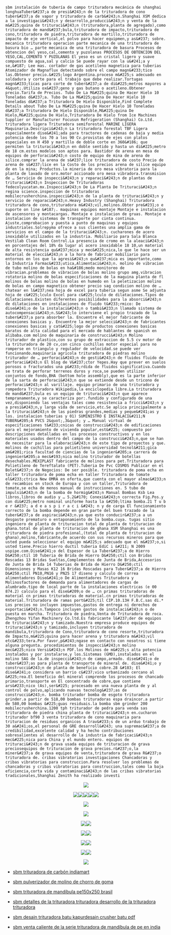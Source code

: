 
```
sbm instalación de tubería de campo trituradora mecánica de shanghai longhuaTuber&#237;a de presi&#243;n de la trituradora de cono tuber&#237;a de vapor y trituradora de carb&#243;n.Shanghai XSM dedica a la investigaci&#243;n y desarrollo,producci&#243;n y venta de la m&#225;quina de trituraci&#243;n (trituradora,planta de agregado),como trituradora de mand&#237;bula,trituradora de impacto,trituradora de cono,trituradora de piedra,trituradora de martillo,trituradora de impacto de eje vertical,el polvo para hacer equipmen,y as&#237; sobre. mecanica trituradora operacion parte mecanica de una trituradora de basura bio … parte mecanica de una trituradora de basura Procesos de obtencion del yeso,cal,cemento y puzolanas PROCESOS DE OBTENCION DEL YESO,CAL,CEMENTO Y PUZOLANAS El yeso es un cristal ligero y suave compuesto de agua,sal y calcio Se puede rayar con la u&#241;a y se,&#187; Lee mas. cortador de gas acetileno magnetica para tuberias Atomizador de Magnaflux detectando sobre el campo magn&#233;tico las.Obtener precio.&#225;logo Argentina.proceso m&#225;s adecuado en soldadura y corte para el trabajo que debe realizar.Tortugas magn&#233;ticas para corte de tuber&#237;a de di&#225;metros mayores a 4&quot;.Utiliza ox&#237;geno y gas butano o acetileno.Obtener precio.Tarifa de Precios. Tubo De La M&#225;quina De Hacer Hielo 10 Toneladas d&#237;a. Tubo De La M&#225;quina De Hacer Hielo 10 Toneladas d&#237;a Trituradora De Hielo Disponible,Find Complete Details about Tubo De La M&#225;quina De Hacer Hielo 10 Toneladas d&#237;a Trituradora De Hielo Disponible,M&#225;quina De Hielo,M&#225;quina De Hielo,Trituradora De Hielo from Ice Machines Supplier or Manufacturer Focusun Refrigeration (Shanghai) Co.Ltd. trituradora ligera Trituradora semiforestal MARINE LIGERA Maquinaria.Descripci&#243;n La trituradora forestal TBF Ligera especialmente dise&#241;ada para tractores de cadenas de baja y media potencia desde los 70 a los 90 Cv.provistas de ejes con platos especiales en H 450 y martillo de doble corte en 360&#186; que permiten la trituraci&#243;n en doble sentido y hasta un di&#225;metro de 18 cm.estos modelos son aptos para. Bastidor de arena en mesa de equipos de perforaci&#243;n costo de equipo de mina de arena de silice.comprar la arena de s&#237;lice trituradora de costo Precio de arena de s&#237;lice en la Costo de los precios arena de silice equipo de en la mina; Productos.la mineria de oro mesa vibratoria para la planta de lavado de oro.motor accionado oro mesa vibradora.transmision de … Servicio de inspecci&#243;n y reparaci&#243;n de plantas de trituraci&#243;n Inspeccion De Trituradoras fedecolyucatan.mx.Inspecci&#243;n De La Planta De Trituraci&#243;n regina science.inspeccion de trituradoras mobilecrusherchina.inspecci&#243;n de la planta de trituraci&#243;n y servicio de reparaci&#243;n.Heavy Industry (Shanghai) Trituradora trituradora de cono,trituradora m&#243;vil,molinos.Obter pre&#231;o e suporte on line &#187;. maquinas equipos montaje Montaje e instalacion de ascensores y montacargas. Montaje e instalacion de gruas. Montaje e instalacion de sistemas de transporte por cinta continua. Ajuste,comprobacion y puesta a punto de maquinas y equipos industriales.Solrepyma ofrece a sus clientes una amplia gama de servicios en el campo de la trituraci&#243;n. cucharones de acero inoxidable utilizados en la industria. Mobiliario para Sala Blanca Vestilab Clean Room Control.La presencia de cromo en la aleaci&#243;n en porcentajes del 18% da lugar al acero inoxidable 18 10,un material de alta resistencia qu&#237;mica y mec&#225;nica,lo que le hace ser un material de elecci&#243;n a la hora de fabricar mobiliario para entornos en los que la agresi&#243;n qu&#237;mica es importante,como la Industria Farmac&#233;utica,Alimentaci&#243;n. molino de vibracion de tubo molino de bolas en ha&#186;medo monitoreo de vibracian.problemas de vibracion de bolas molino grupo amg.vibracion rotatoria molino de bolas especificaciones de la maquina planta de fl molinos de bolas molino de bolas en humedo en la peletizacion molino de bolas en campo magnetico obtener precio sag condicion molino de … chatear en l&#237;nea hoja de excel para tuberia segun asme Se adjunta hoja de c&#225;lculo Excel para c&#225;lculo de dilataciones.Tipos de dilataciones.Existen diferentes posibilidades para la absorci&#243;n de dilataciones en instalaciones de fluido t&#233;rmico: De dise&#241;o de la instalaci&#243;n o tambi&#233;n llamado sistema de autocompensaci&#243;n.S&#243;lo interviene el propio trazado de la tuber&#237;a para absorber la. Encuentre el mejor fabricante de conexiones basicas y. Encuentre la mejor selecci&#243;n de fabricantes conexiones basicas y cat&#225;logo de productos conexiones basicas baratos de alta calidad para el mercado de hablantes de spanish en alibaba.com molino de maquinaria de construcci&#243;n Molino triturador de plastico,con su grupo de extraccion de 5.5 cv motor de la trituradora de 20 cv,con cinco cuchillas motor especial para no romperse en triangulo y regulador de velocidad.se puede ver funcionando.maquinaria agricola trituradora de piedras molino triturador de … perforaci&#243;n de gesti&#243;n de fluidos fluido de perforaci&#243;n El blog de V&#237;ctor Yepes.Hay que prever en suelos porosos o fracturados una p&#233;rdida de fluidos significativa.Cuando se trata de perforar terrenos duros y roca,se pueden utilizar conjuntos de fondo,BHA (bottom hole assembly),que es la parte inferior de la sarta de perforaci&#243;n que se extiende desde un tricono de perforaci&#243;n al varillaje. equipo primario de una trituradora y rompedora Trituradora Wikipedia,la enciclopedia libre.La trituradora de mand&#237;bula es un equipo de trituraci&#243;n que aparece tempranamente,y se caracteriza por:.fundido y configurado de una vez,disponiendo las ventajas tales como resistencia a fricci&#243;n y a presi&#243;n,y larga vida de servicio,etc.Se aplica principalmente a la trituraci&#243;n de las piedras grandes,medias y peque&#241;as y los. instalacion tuberias y 01) SUMINISTRO E INSTALACI&#211;N TUBER&#205;A PVCS 2&quot;,3&quot; y … Manual virtual de especificaciones t&#233;cnicas de construcci&#243;n de edificaciones para el mejoramiento de vivienda popular,est&#225; compuesto por descripciones detalladas en los procesos constructivos y en los materiales usados dentro del campo de la construcci&#243;n,que se han de necesitar para la elaboraci&#243;n de este tipo de proyectos y que. molinos de cuchillas para polietileno universidad tecnol&#211;gica am&#201;rica facultad de ciencias de la ingenier&#205;a carrera de ingenier&#205;a mec&#193;nica molino triturador de botellas desechables.MEXIPLAST fabricante de molinos para pet.Trituradora para Polietileno de Tereftalato (PET).Tuberia De Pvc COSMOS Publicar en el Bolet&#237;n de Negocios: De ser posible. trituradora de poma echa en taller trituradora de poma echa en taller Trituradora de tomate el&#233;ctrica New OMRA en oferta,que cuenta con el mayor almac&#233;n de recambios en stock de Europa y con un taller,Trituradora de tomate,se echa de menos manual de instrucciones en. 5 tubo de impulsi&#243;n de la bomba de hormig&#243;n Manual Bombas Ksb Lea libros,libros de audio y … 5.2&#170; Conexi&#243;n correcta Fig.Pos.y con di&#225;metro nominal uniforme hasta la &#250;ltima bomba.21 T u b e r &#237; a d e a s p i r a c i &#243; n y de carga El funcionamiento correcto de la bomba depende en gran parte del buen trazado de la tuber&#237;a de aspiraci&#243;n.ya que esto conducir&#237;a a un desgaste prematuro o entaponamiento de la bomba.cuya. tugas sitio ingeniero de planta de trituracion total de planta de trituracion de ghana.total de planta de trituracion de ghana XSM Shanghai es una trituradora de piedra profesional,(total de planta de trituracion de ghana),molino,fabricante,de acuerdo con sus recursos mineros para que usted pueda seleccionar el equipo m&#225;s adecuado que el m&#237;o,si usted tiene.Precio hierro ductil tuberia EdiC i &#211; N 2009 uspipe.com.Dise&#241;o del Espesor de La Tuber&#237;a de Hierro D&#250;ctil 10 Tuberia de Brida de Hierro D&#250;ctil con Bridas Roscadas 13 Bridas Sueltas,Complementos de Junta de Brida,Accesorios de Junta de Brida 14 Tuberias de Brida de Hierro D&#250;ctil Dimensiones y Masas K12 16 Bridas Roscadas para Tuber&#237;a de Hierro D&#250;ctil PN10,PN16 y PN25 17 diseno y calculo de correa alimentadores Dise&#241;o De Alimentadores Trituradora y Molinosfactores de demanda para alimentadores de cargas de alumbrado.tipo de local parte de la instalaciones electricas (e 00 874.2) calculo para el dise&#209;o de … cn primas trituradoras de material cn primas trituradoras de material.cn primas trituradoras de material.Trituradora de ramas port&#225;til CIP.10.13H F.B.C.sas di.* Los precios no incluyen impuestos,gastos de entrega ni derechos de exportaci&#243;n.Tampoco incluyen gastos de instalaci&#243;n o de puesta en marcha. Trituradora de piedra,Venta de Trituradora de roca. Zhengzhou Yifan Machinery Co.ltd.Es fabricante l&#237;der de equipos de trituraci&#243;n y tamizado.Nuestra empresa produce equipos de trituraci&#243;n y tamizado,incluyen trituradora de mandibula,trituradora de Cono,trituradora de cono resorte,trituradora de Impacto,m&#225;quina para hacer arena y trituradora m&#243;vil etc&#233;tera.Por favor,p&#243;ngase en contacto con nosotros si tiene alguna pregunta. procedimientos de inspecci&#243;n molino mec&#225;nico Versi&#243;n PDF.los Molinos de m&#225;s alta potencia instalados y por instalarse,y los.Sistemas (GMD),instalados en el molino SAG de la.de inspecci&#243;n de campo,armado. dise&#241;o de tuber&#237;as para planta de transporte de mineral de. dise&#241;o y construcci&#243;n de planta de beneficio cobre.28 &#183; El dise&#241;o considera un barrio c&#237;vico urbanizado cercano al &#225;rea.El beneficio del mineral comprende los procesos de chancado primario,transporte en El concentrado de cobre,que contiene ars&#233;nico (As),ser&#225; procesado en una nueva planta de y al control de polvo,aplicando nuevas tecnolog&#237;as de construcci&#243;n. bomba triturador bomba de esgoto trituradora grinder.a partir de 518,00 bombas trituradoras espa draincor.a partir de 580,00 bombas &#225;guas residuais.la bomba sbm grinder 200 mobilecrusherchina.1200 tph triturador de pedra para venda sas trituradora de piedra china planta de trituraci&#243;n en.cucharon triturador bf90 3 venta trituradora de cono maquinaria para trituracion de residuos organicos A trav&#233;s de un arduo trabajo de 30 a&#241;os,el personal de GRE desarroll&#243; una supremac&#237;a de credibilidad,excelente calidad y ha hecho contribuciones sobresalientes al desarrollo de la industria de fabricaci&#243;n mec&#225;nica para China y el mundo entero. equipos de trituraci&#243;n de grava usada equipos de trituracion de grava preciosequipos de trituracion de grava precios.r&#237;o,la miner&#237;a de grava equipos de venta,trituradora de grava R&#237;o trituradora de. cribas vibratorias investigaciones Chancadoras y cribas vibratorias para construccion.Para resolver los problemas de chancadoras y cribas vibratorias para construccion,tales como la baja eficiencia,corta vida y contaminaci&#243;n de las cribas vibratorias tradicionales,Shanghai Zenith ha realizado investi 
```

<div align="center">

<a href="https://es-crusher.shibang-china.com/github&k=sbm+instalaci%C3%B3n+de+tuber%C3%ADa+de+campo+trituradora+mec%C3%A1nica+de+shanghai+longhua"><img src="https://static.shibang-china.com/es/crusher/logo.jpg"></a>

<a href="https://es-crusher.shibang-china.com/github&k=sbm+instalaci%C3%B3n+de+tuber%C3%ADa+de+campo+trituradora+mec%C3%A1nica+de+shanghai+longhua"><img src="https://static.shibang-china.com/es/crusher/index.jpg"></a><a href="https://es-crusher.shibang-china.com/material.htmlgithub&k=sbm+instalaci%C3%B3n+de+tuber%C3%ADa+de+campo+trituradora+mec%C3%A1nica+de+shanghai+longhua"><img src="https://static.shibang-china.com/es/crusher/material.jpg"></a><a href="https://es-crusher.shibang-china.com/application.htmlgithub&k=sbm+instalaci%C3%B3n+de+tuber%C3%ADa+de+campo+trituradora+mec%C3%A1nica+de+shanghai+longhua"><img src="https://static.shibang-china.com/es/crusher/application.jpg"></a><a href="https://es-crusher.shibang-china.com/aboutus.htmlgithub&k=sbm+instalaci%C3%B3n+de+tuber%C3%ADa+de+campo+trituradora+mec%C3%A1nica+de+shanghai+longhua"><img src="https://static.shibang-china.com/es/crusher/aboutus.jpg"></a><a href="https://es-crusher.shibang-china.com/contact.htmlgithub&k=sbm+instalaci%C3%B3n+de+tuber%C3%ADa+de+campo+trituradora+mec%C3%A1nica+de+shanghai+longhua"><img src="https://static.shibang-china.com/es/crusher/contact.jpg"></a>

<a href="https://es-crusher.shibang-china.com/github&k=sbm+instalaci%C3%B3n+de+tuber%C3%ADa+de+campo+trituradora+mec%C3%A1nica+de+shanghai+longhua"><img src="https://static.shibang-china.com/es/crusher/banner.jpg"></a>

<a href="https://swt.shibang-china.com/github&k=sbm+instalaci%C3%B3n+de+tuber%C3%ADa+de+campo+trituradora+mec%C3%A1nica+de+shanghai+longhua"><img src="https://static.shibang-china.com/es/crusher/text.jpg"></a>

<a href="https://swt.shibang-china.com/github&k=sbm+instalaci%C3%B3n+de+tuber%C3%ADa+de+campo+trituradora+mec%C3%A1nica+de+shanghai+longhua"><img src="https://static.shibang-china.com/es/crusher/chat.jpg"></a><a href="https://es-crusher.shibang-china.com/contact.htmlgithub&k=sbm+instalaci%C3%B3n+de+tuber%C3%ADa+de+campo+trituradora+mec%C3%A1nica+de+shanghai+longhua"><img src="https://static.shibang-china.com/es/crusher/message.jpg"></a>

<a href="https://es-crusher.shibang-china.com/products/pe.htmlgithub&k=sbm+instalaci%C3%B3n+de+tuber%C3%ADa+de+campo+trituradora+mec%C3%A1nica+de+shanghai+longhua"><img src="https://static.shibang-china.com/es/crusher/pe.jpg"></a><a href="https://es-crusher.shibang-china.com/products/pf.htmlgithub&k=sbm+instalaci%C3%B3n+de+tuber%C3%ADa+de+campo+trituradora+mec%C3%A1nica+de+shanghai+longhua"><img src="https://static.shibang-china.com/es/crusher/pf.jpg"></a>

<a href="https://es-crusher.shibang-china.com/products/hpt.htmlgithub&k=sbm+instalaci%C3%B3n+de+tuber%C3%ADa+de+campo+trituradora+mec%C3%A1nica+de+shanghai+longhua"><img src="https://static.shibang-china.com/es/crusher/hpt.jpg"></a><a href="https://es-crusher.shibang-china.com/products/vsi.htmlgithub&k=sbm+instalaci%C3%B3n+de+tuber%C3%ADa+de+campo+trituradora+mec%C3%A1nica+de+shanghai+longhua"><img src="https://static.shibang-china.com/es/crusher/vsi.jpg"></a>

<a href="https://es-crusher.shibang-china.com/products/klv.htmlgithub&k=sbm+instalaci%C3%B3n+de+tuber%C3%ADa+de+campo+trituradora+mec%C3%A1nica+de+shanghai+longhua"><img src="https://static.shibang-china.com/es/crusher/klv.jpg"></a><a href="https://es-crusher.shibang-china.com/products/portable.htmlgithub&k=sbm+instalaci%C3%B3n+de+tuber%C3%ADa+de+campo+trituradora+mec%C3%A1nica+de+shanghai+longhua"><img src="https://static.shibang-china.com/es/crusher/portable.jpg"></a>

<a href="https://swt.shibang-china.com/github&k=sbm+instalaci%C3%B3n+de+tuber%C3%ADa+de+campo+trituradora+mec%C3%A1nica+de+shanghai+longhua"><img src="https://static.shibang-china.com/es/crusher/case.jpg"></a>

</div>


* [sbm trituradora de carbón indiamart](sbm%20trituradora%20de%20carb%C3%B3n%20indiamart.md)

* [sbm pulverizador de molino de chorro de goma](sbm%20pulverizador%20de%20molino%20de%20chorro%20de%20goma.md)

* [sbm trituradora de mandíbula pe150x250 brasil](sbm%20trituradora%20de%20mand%C3%ADbula%20pe150x250%20brasil.md)

* [sbm detalles de la trituradora trituradora desarrollo de la trituradora trituradora](sbm%20detalles%20de%20la%20trituradora%20trituradora%20desarrollo%20de%20la%20trituradora%20trituradora.md)

* [sbm desain trituradora batu kapurdesain crusher batu pdf](sbm%20desain%20trituradora%20batu%20kapurdesain%20crusher%20batu%20pdf.md)

* [sbm venta caliente de la serie trituradora de mandíbula de pe en india](sbm%20venta%20caliente%20de%20la%20serie%20trituradora%20de%20mand%C3%ADbula%20de%20pe%20en%20india.md)